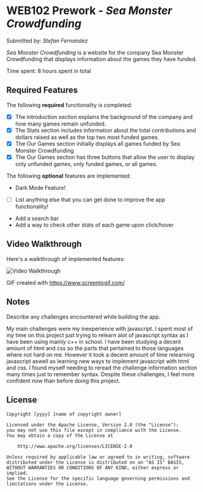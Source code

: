 # WEB102 Prework - *Sea Monster Crowdfunding*

Submitted by: *Stefan Fernandez*

*Sea Monster Crowdfunding* is a website for the company Sea Monster Crowdfunding that displays information about the games they have funded.

Time spent: 8 hours spent in total

## Required Features

The following **required** functionality is completed:

* [X] The introduction section explains the background of the company and how many games remain unfunded.
* [X] The Stats section includes information about the total contributions and dollars raised as well as the top two most funded games.
* [X] The Our Games section initially displays all games funded by Sea Monster Crowdfunding
* [X] The Our Games section has three buttons that allow the user to display only unfunded games, only funded games, or all games.

The following **optional** features are implemented:
- Dark Mode Feature!

* [ ] List anything else that you can get done to improve the app functionality!
- Add a search bar
- Add a way to check other stats of each game upon click/hover
## Video Walkthrough

Here's a walkthrough of implemented features:

<img src='./assets/PreWorkDarkMode.gif' title='Video Walkthrough' width='' alt='Video Walkthrough' />

<!-- Replace this with whatever GIF tool you used! -->
GIF created with https://www.screentogif.com/
<!-- Recommended tools:
[Kap](https://getkap.co/) for macOS
[ScreenToGif](https://www.screentogif.com/) for Windows
[peek](https://github.com/phw/peek) for Linux. -->

## Notes

Describe any challenges encountered while building the app.

My main challenges were my inexperience with javascript. I spent most of my time on this project just 
trying to relearn alot of javascript syntax as I have been using mainly c++ in school. I have been 
studying a decent amount of html and css so the parts that pertained to those languages where not hard on me. However it took a decent amount of time relearning javascript aswell as learning new 
ways to implement javascript with html and css. I found myself needing to reread the challenge information section many times just to remember syntax. Despite these challenges, I feel more confident now than before doing this project.

## License

    Copyright [yyyy] [name of copyright owner]

    Licensed under the Apache License, Version 2.0 (the "License");
    you may not use this file except in compliance with the License.
    You may obtain a copy of the License at

        http://www.apache.org/licenses/LICENSE-2.0

    Unless required by applicable law or agreed to in writing, software
    distributed under the License is distributed on an "AS IS" BASIS,
    WITHOUT WARRANTIES OR CONDITIONS OF ANY KIND, either express or implied.
    See the License for the specific language governing permissions and
    limitations under the License.
